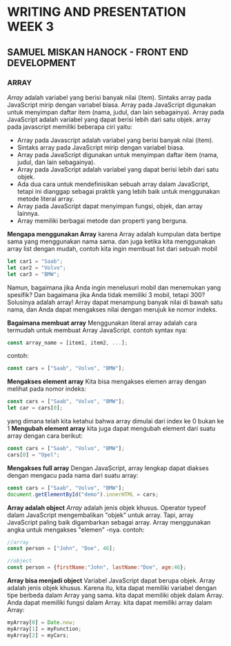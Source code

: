 # WRITING AND PRESENTATION WEEK 3
## SAMUEL MISKAN HANOCK - FRONT END DEVELOPMENT


### ARRAY
*Array* adalah variabel yang berisi banyak nilai (item). Sintaks array pada JavaScript mirip dengan variabel biasa. Array pada JavaScript digunakan untuk menyimpan daftar item (nama, judul, dan lain sebagainya). Array pada JavaScript adalah variabel yang dapat berisi lebih dari satu objek. array pada javascript memiliki beberapa ciri yaitu:
- Array pada Javascript adalah variabel yang berisi banyak nilai (item).
- Sintaks array pada JavaScript mirip dengan variabel biasa.
- Array pada JavaScript digunakan untuk menyimpan daftar item (nama, judul, dan lain sebagainya).
- Array pada JavaScript adalah variabel yang dapat berisi lebih dari satu objek.
- Ada dua cara untuk mendefinisikan sebuah array dalam JavaScript, tetapi ini dianggap sebagai praktik yang lebih baik untuk menggunakan metode literal array.
- Array pada JavaScript dapat menyimpan fungsi, objek, dan array lainnya.
- Array memiliki berbagai metode dan properti yang berguna.

**Mengapa menggunakan Array**
karena Array adalah kumpulan data bertipe sama yang menggunakan nama sama. dan juga ketika kita menggunakan array list dengan mudah, contoh kita ingin membuat list dari sebuah mobil
```javascript
let car1 = "Saab";
let car2 = "Volvo";
let car3 = "BMW"; 
```
Namun, bagaimana jika Anda ingin menelusuri mobil dan menemukan yang spesifik? Dan bagaimana jika Anda tidak memiliki 3 mobil, tetapi 300? Solusinya adalah array! Array dapat menampung banyak nilai di bawah satu nama, dan Anda dapat mengakses nilai dengan merujuk ke nomor indeks.

**Bagaimana membuat array**
Menggunakan literal array adalah cara termudah untuk membuat Array JavaScript.
contoh syntax nya:
```javascript
const array_name = [item1, item2, ...];    
```
contoh:
```javascript
const cars = ["Saab", "Volvo", "BMW"];
```
**Mengakses element array**
Kita bisa mengakses elemen array dengan melihat pada nomor indeks:
```javascript
const cars = ["Saab", "Volvo", "BMW"];
let car = cars[0];
```
yang dimana telah kita ketahui bahwa array dimulai dari index ke 0 bukan ke 1
**Mengubah element array**
kita juga dapat mengubah element dari suatu array dengan cara berikut:
```javascript
const cars = ["Saab", "Volvo", "BMW"];
cars[0] = "Opel";
```

**Mengakses full array**
Dengan JavaScript, array lengkap dapat diakses dengan mengacu pada nama dari suatu array:
```javascript
const cars = ["Saab", "Volvo", "BMW"];
document.getElementById("demo").innerHTML = cars;
```

**Array adalah object**
*Array* adalah jenis objek khusus. Operator typeof dalam JavaScript mengembalikan "objek" untuk array. Tapi, array JavaScript paling baik digambarkan sebagai array. Array menggunakan angka untuk mengakses "elemen" -nya. contoh: 
```javascript
//array
const person = ["John", "Doe", 46];

//object
const person = {firstName:"John", lastName:"Doe", age:46};
```

**Array bisa menjadi object**
Variabel JavaScript dapat berupa objek. Array adalah jenis objek khusus. Karena itu, kita dapat memiliki variabel dengan tipe berbeda dalam Array yang sama. kita dapat memiliki objek dalam Array. Anda dapat memiliki fungsi dalam Array. kita dapat memiliki array dalam Array:
```javascript
myArray[0] = Date.now;
myArray[1] = myFunction;
myArray[2] = myCars;
```


